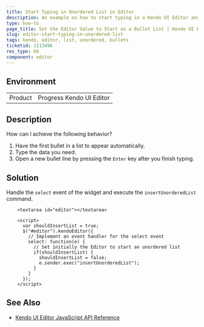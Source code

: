 ```yaml
---
title: Start Typing in Unordered List in Editor
description: An example on how to start typing in a Kendo UI Editor and automatically create <ul> and <li> elements.
type: how-to
page_title: Set the Editor Value to Start as a Bullet List | Kendo UI Editor for jQuery
slug: editor-start-typing-in-unordered-list
tags: kendo, editor, list, unordered, bullets
ticketid: 1113496
res_type: kb
component: editor
---
```


## Environment

<table>
 <tr>
  <td>Product</td>
  <td>Progress Kendo UI Editor</td>
 </tr>
</table>

## Description

How can I achieve the following behavior?

1. Have the first bullet in a list to appear automatically.
1. Type the data you need.
1. Open a new bullet line by pressing the `Enter` key after you finish typing.

## Solution

Handle the `select` event of the widget and execute the `insertUnorderedList` command.

````dojo
	<textarea id="editor"></textarea>

	<script>
	  var shouldInsertList = true;
	  $("#editor").kendoEditor({
	    // Implement an event handler for the select event
		select: function(e) {
		  // Set initially the Editor to start an unordered list
		  if(shouldInsertList) {
			shouldInsertList = false;
			e.sender.exec("insertUnorderedList");
		  }
		}
	  });
	</script>
````

## See Also

* [Kendo UI Editor JavaScript API Reference](https://docs.telerik.com/kendo-ui/api/javascript/ui/editor)

